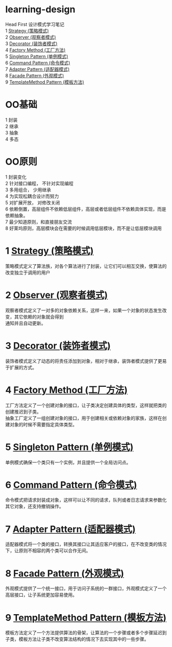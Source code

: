 # learning-design  

Head First 设计模式学习笔记  
1 [Strategy (策略模式)](https://github.com/appeondotnet/learning-design/tree/zhuxiaoxiong/Src/Design/Strategy)  
2 [Observer (观察者模式)](https://github.com/appeondotnet/learning-design/tree/zhuxiaoxiong/Src/Design/Observer)  
3 [Decorator (装饰者模式)](https://github.com/appeondotnet/learning-design/tree/zhuxiaoxiong/Src/Design/Decorator)  
4 [Factory Method (工厂方法)](https://github.com/appeondotnet/learning-design/tree/zhuxiaoxiong/Src/Design/FactoryMethod)  
5 [Singleton Pattern (单例模式)](https://github.com/appeondotnet/learning-design/tree/zhuxiaoxiong/Src/Design/SingletonPattern)  
6 [Command Pattern (命令模式)](https://github.com/appeondotnet/learning-design/tree/zhuxiaoxiong/Src/Design/CommandPattern)  
7 [Adapter Pattern (适配器模式)](https://github.com/appeondotnet/learning-design/tree/zhuxiaoxiong/Src/Design/AdapterPattern)  
8 [Facade Pattern (外观模式)](https://github.com/appeondotnet/learning-design/tree/zhuxiaoxiong/Src/Design/FacadePattern)  
9 [TemplateMethod Pattern (模板方法)](https://github.com/appeondotnet/learning-design/tree/zhuxiaoxiong/Src/Design/TemplateMethodPattern)  
  
# OO基础  
1 封装  
2 继承  
3 抽象  
4 多态  

# OO原则  
1 封装变化  
2 针对接口编程， 不针对实现编程  
3 多用组合， 少用继承  
4 为实现松耦合设计而努力  
5 对扩展开放， 对修改关闭  
6 依赖倒置，高层组件不依赖低层组件，高层或者低层组件不依赖具体实现，而是依赖抽象。  
7 最少知道原则，和直接朋友交流  
8 好莱坞原则，高层模块会在需要的时候调用低层模块，而不是让低层模块调用  

# 1 [Strategy (策略模式)](https://github.com/appeondotnet/learning-design/tree/zhuxiaoxiong/Src/Design/Strategy)  
策略模式定义了算法族，对各个算法进行了封装，让它们可以相互交换，使算法的改变独立于调用的用户  
# 2 [Observer (观察者模式)](https://github.com/appeondotnet/learning-design/tree/zhuxiaoxiong/Src/Design/Observer)  
观察者模式定义了一对多的对象依赖关系，这样一来，如果一个对象的状态发生改变，其它依赖的对象就会得到  
通知并且自动更新。  
# 3 [Decorator (装饰者模式)](https://github.com/appeondotnet/learning-design/tree/zhuxiaoxiong/Src/Design/Decorator)  
装饰者模式定义了动态的将责任添加到对象，相对于继承，装饰者模式提供了更易于扩展的方式。  
# 4 [Factory Method (工厂方法)](https://github.com/appeondotnet/learning-design/tree/zhuxiaoxiong/Src/Design/FactoryMethod)  
工厂方法定义了一个创建对象的接口，让子类决定创建具体的类型，这样就把类的创建推迟到子类。  
抽象工厂定义了一组创建对象的接口，用于创建相关或依赖对象的家族，这样在创建对象的时候不需要指定具体类型。
# 5 [Singleton Pattern (单例模式)](https://github.com/appeondotnet/learning-design/tree/zhuxiaoxiong/Src/Design/SingletonPattern)  
单例模式确保一个类只有一个实例，并且提供一个全局访问点。  
# 6 [Command Pattern (命令模式)](https://github.com/appeondotnet/learning-design/tree/zhuxiaoxiong/Src/Design/CommandPattern)  
命令模式把请求封装成对象，这样可以让不同的请求，队列或者日志请求来参数化其它对象，还支持撤销操作。  
# 7 [Adapter Pattern (适配器模式)](https://github.com/appeondotnet/learning-design/tree/zhuxiaoxiong/Src/Design/CommandPattern)  
适配器模式将一个类的接口，转换其接口让其适应客户的接口，在不改变类的情况下，让原则不相容的两个类可以合作无间。
# 8 [Facade Pattern (外观模式)](https://github.com/appeondotnet/learning-design/tree/zhuxiaoxiong/Src/Design/CommandPattern)    
 外观模式提供了一个统一接口，用于访问子系统的一群接口，外观模式定义了一个高层接口，让子系统更加容易使用。
# 9 [TemplateMethod Pattern (模板方法)](https://github.com/appeondotnet/learning-design/tree/zhuxiaoxiong/Src/Design/TemplateMethodPattern)  
模板方法定义了一个方法提供算法的骨架，让算法的一个步骤或者多个步骤延迟到子类，模板方法让子类不改变算法结构的情况下去实现其中的一些步骤。 


